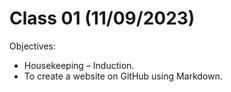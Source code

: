 # Class 01 (11/09/2023)

Objectives:
- Housekeeping – Induction.
- To create a website on GitHub using Markdown.
